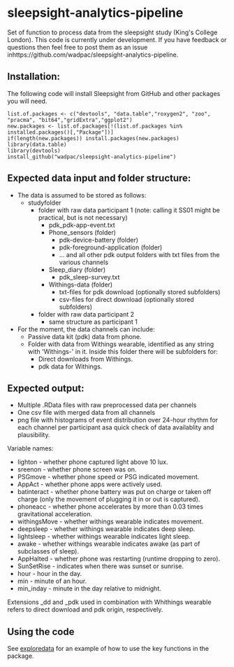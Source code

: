 # sleepsight-analytics-pipeline
Set of function to process data from the sleepsight study (King's College London). This code is currently under development. If you have feedback or questions then feel free to post them as an issue inhttps://github.com/wadpac/sleepsight-analytics-pipeline.

## Installation:

The following code will install Sleepsight from GitHub and other packages you will need.

```
list.of.packages <- c("devtools", "data.table","roxygen2", "zoo", "pracma", "bit64","gridExtra","ggplot2")
new.packages <- list.of.packages[!(list.of.packages %in% installed.packages()[,"Package"])]
if(length(new.packages)) install.packages(new.packages)
library(data.table)
library(devtools)
install_github("wadpac/sleepsight-analytics-pipeline")
```

## Expected data input and folder structure:

- The data is assumed to be stored as follows:
  - studyfolder
    - folder with raw data participant 1 (note: calling it SS01 might be practical, but is not necessary)
      - pdk_pdk-app-event.txt
      - Phone_sensors (folder)
        - pdk-device-battery (folder)
        - pdk-foreground-application (folder)
        - ... and all other pdk output folders with txt files from the various channels
      - Sleep_diary (folder)
        - pdk_sleep-survey.txt
      - Withings-data (folder)
        - txt-files for pdk download (optionally stored subfolders)
        - csv-files for direct download (optionally stored subfolders)
    - folder with raw data participant 2
      - same structure as participant 1
- For the moment, the data channels can include:
  - Passive data kit (pdk) data from phone.
  - Folder with data from Withings wearable, identified as any string with 'Withings-' in it.
    Inside this folder there will be subfolders for:
    - Direct downloads from Withings.
    - pdk data for Withings.

## Expected output:

- Multiple .RData files with raw preprocessed data per channels
- One csv file with merged data from all channels
- png file with histograms of event distribution over 24-hour rhythm for each channel per participant asa quick check of data availablity and plausibility.

Variable names:
- lighton - whether phone captured light above 10 lux.
- sreenon	- whether phone screen was on.
- PSGmove	- whether phone speed or PSG indicated movement.
- AppAct - whether phone apps were actively used.
- batinteract	- whether phone battery was put on charge or taken off charge (only the movement of plugging it in or out is captured).
- phoneacc - whether phone accelerates by more than 0.03 times gravitational acceleration.
- withingsMove - whether withings wearable indicates movement.
- deepsleep	- whether withings wearable indicates deep sleep.
- lightsleep - whether withings wearable indicates light sleep.
- awake	- whether withings wearable indicates awake (as part of subclasses of sleep).
- AppHalted	- whether phone was restarting (runtime dropping to zero).
- SunSetRise - indicates when there was sunset or sunrise.
- hour - hour in the day.
-	min - minute of an hour.
- min_inday - minute in the day relative to midnight.

Extensions _dd and _pdk used in combination with Whithings wearable refers to direct download and pdk origin, respectively.


## Using the code

See [exploredata](exploredata.R) for an example of how to use the key functions in the package.

